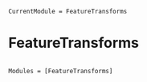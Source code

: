 ```@meta
CurrentModule = FeatureTransforms
```

# FeatureTransforms

```@index
```

```@autodocs
Modules = [FeatureTransforms]
```

